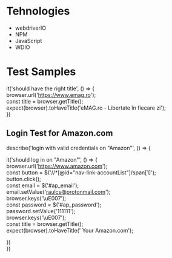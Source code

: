 # Tehnologies
- webdriverIO
- NPM
- JavaScript
- WDIO

# Test Samples

it('should have the right title', () => {  
        browser.url('https://www.emag.ro');  
        const title = browser.getTitle();  
        expect(browser).toHaveTitle('eMAG.ro - Libertate în fiecare zi');  
})  


## Login Test for Amazon.com

describe('login with valid credentials on "Amazon"', () => { 

it('should log in on "Amazon"', () => {  
browser.url('https://www.amazon.com');   
const button = $('//*[@id="nav-link-accountList"]/span[1]');  
button.click();     
const email = $('#ap_email');   
email.setValue('raulcs@protonmail.com');   
browser.keys('\uE007');   
const password = $('#ap_password');   
password.setValue('111111');   
browser.keys('\uE007');   
const title = browser.getTitle();   
expect(browser).toHaveTitle(' Your Amazon.com');   

})   
})   
